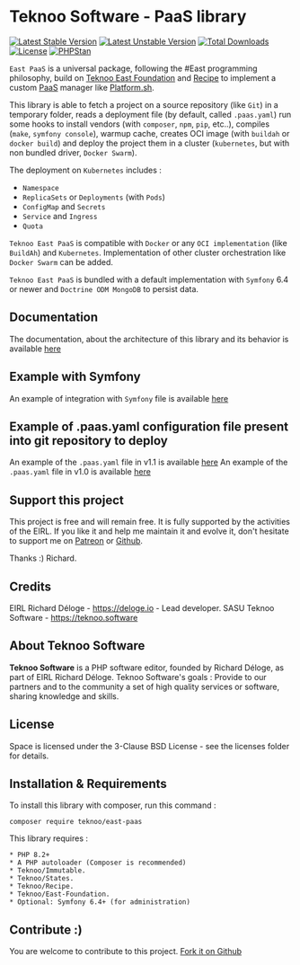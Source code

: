 Teknoo Software - PaaS library
==============================

[![Latest Stable Version](https://poser.pugx.org/teknoo/east-paas/v/stable)](https://packagist.org/packages/teknoo/east-paas)
[![Latest Unstable Version](https://poser.pugx.org/teknoo/east-paas/v/unstable)](https://packagist.org/packages/teknoo/east-paas)
[![Total Downloads](https://poser.pugx.org/teknoo/east-paas/downloads)](https://packagist.org/packages/teknoo/east-paas)
[![License](https://poser.pugx.org/teknoo/east-paas/license)](https://packagist.org/packages/teknoo/east-paas)
[![PHPStan](https://img.shields.io/badge/PHPStan-enabled-brightgreen.svg?style=flat)](https://github.com/phpstan/phpstan)

`East PaaS` is a universal package, following the #East programming philosophy, build on
[Teknoo East Foundation](https://github.com/TeknooSoftware/east-foundation) and
[Recipe](https://github.com/TeknooSoftware/recipe) to implement a custom
[PaaS](https://en.wikipedia.org/wiki/Platform_as_a_service) manager like [Platform.sh](https://platform.sh/).

This library is able to fetch a project on a source repository (like `Git`) in a temporary folder, reads a deployment
file (by default, called `.paas.yaml`) run some hooks to install vendors (with `composer`, `npm`, `pip`, etc..), 
compiles (`make`, `symfony console`), warmup cache, creates OCI image (with `buildah` or `docker build`) and deploy the
project them in a cluster (`kubernetes`, but with non bundled driver, `Docker Swarm`).

The deployment on `Kubernetes` includes :
- `Namespace`
- `ReplicaSets` or `Deployments` (with `Pods`)
- `ConfigMap` and `Secrets`
- `Service` and `Ingress`
- `Quota`

`Teknoo East PaaS` is compatible with `Docker` or any `OCI implementation` (like `BuildAh`) and `Kubernetes`.
Implementation of other cluster orchestration like `Docker Swarm` can be added.

`Teknoo East PaaS` is bundled with a default implementation with `Symfony` 6.4 or newer and `Doctrine ODM MongoDB` to
persist data.

Documentation
------------
The documentation, about the architecture of this library and its behavior is available [here](documentation/README.md)

Example with Symfony
--------------------
An example of integration with `Symfony` file is available [here](documentation/example.symfony.md)

Example of **.paas.yaml** configuration file present into git repository to deploy
---------------------------------------------------------------------------------
An example of the `.paas.yaml` file in v1.1 is available [here](documentation/example.paas.1.1.md)
An example of the `.paas.yaml` file in v1.0 is available [here](documentation/example.paas.1.0.md)

Support this project
---------------------
This project is free and will remain free. It is fully supported by the activities of the EIRL.
If you like it and help me maintain it and evolve it, don't hesitate to support me on
[Patreon](https://patreon.com/teknoo_software) or [Github](https://github.com/sponsors/TeknooSoftware).

Thanks :) Richard.

Credits
-------
EIRL Richard Déloge - <https://deloge.io> - Lead developer.
SASU Teknoo Software - <https://teknoo.software>

About Teknoo Software
---------------------
**Teknoo Software** is a PHP software editor, founded by Richard Déloge, as part of EIRL Richard Déloge.
Teknoo Software's goals : Provide to our partners and to the community a set of high quality services or software,
sharing knowledge and skills.

License
-------
Space is licensed under the 3-Clause BSD License - see the licenses folder for details.

Installation & Requirements
---------------------------
To install this library with composer, run this command :

    composer require teknoo/east-paas

This library requires :

    * PHP 8.2+
    * A PHP autoloader (Composer is recommended)
    * Teknoo/Immutable.
    * Teknoo/States.
    * Teknoo/Recipe.
    * Teknoo/East-Foundation.
    * Optional: Symfony 6.4+ (for administration)

Contribute :)
-------------
You are welcome to contribute to this project. [Fork it on Github](CONTRIBUTING.md)
